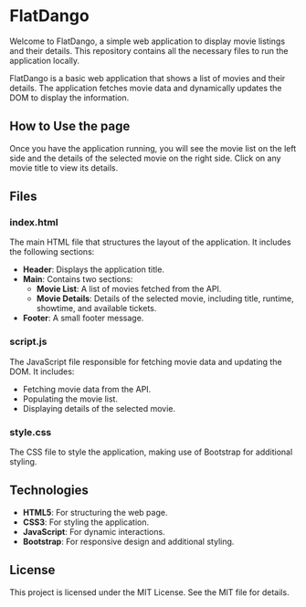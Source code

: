 # FlatDango

Welcome to FlatDango, a simple web application to display movie listings and their details. This repository contains all the necessary files to run the application locally.

FlatDango is a basic web application that shows a list of movies and their details. The application fetches movie data and dynamically updates the DOM to display the information.

## How to Use the page

Once you have the application running, you will see the movie list on the left side and the details of the selected movie on the right side. Click on any movie title to view its details.

## Files

### index.html

The main HTML file that structures the layout of the application. It includes the following sections:

- **Header**: Displays the application title.
- **Main**: Contains two sections:
  - **Movie List**: A list of movies fetched from the API.
  - **Movie Details**: Details of the selected movie, including title, runtime, showtime, and available tickets.
- **Footer**: A small footer message.

### script.js

The JavaScript file responsible for fetching movie data and updating the DOM. It includes:

- Fetching movie data from the API.
- Populating the movie list.
- Displaying details of the selected movie.

### style.css

The CSS file to style the application, making use of Bootstrap for additional styling.

## Technologies

- **HTML5**: For structuring the web page.
- **CSS3**: For styling the application.
- **JavaScript**: For dynamic interactions.
- **Bootstrap**: For responsive design and additional styling.
  
## License

This project is licensed under the MIT License. See the MIT file for details.
